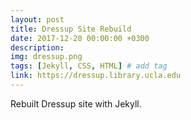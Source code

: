 ```yaml
---
layout: post
title: Dressup Site Rebuild
date: 2017-12-20 00:00:00 +0300
description: 
img: dressup.png
tags: [Jekyll, CSS, HTML] # add tag
link: https://dressup.library.ucla.edu
---
```

Rebuilt Dressup site with Jekyll.
